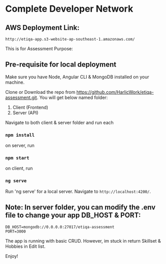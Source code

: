 # Complete Developer Network

## AWS Deployment Link:

```
http://etiqa-app.s3-website-ap-southeast-1.amazonaws.com/
```

This is for Assessment Purpose:

## Pre-requisite for local deployment

Make sure you have Node, Angular CLI & MongoDB installed on your machine.

Clone or Download the repo from https://github.com/HarlicWork/etiqa-assessment.git. You will get below named folder:

1. Client (Frontend)
2. Server (API)

Navigate to both client & server folder and run each

### `npm install`

on server, run

### `npm start`

on client, run

### `ng serve`

Run 'ng serve' for a local server. Navigate to `http://localhost:4200/`.

## Note: In server folder, you can modify the .env file to change your app DB_HOST & PORT:

```
DB_HOST=mongodb://0.0.0.0:27017/etiqa-assessment
PORT=3000
```

The app is running with basic CRUD. However, im stuck in return Skillset & Hobbies in Edit list.

Enjoy!
